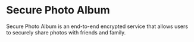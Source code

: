 # Secure Photo Album

Secure Photo Album is an end-to-end encrypted service that allows users to securely share photos with friends and family.
